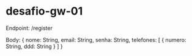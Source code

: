 # desafio-gw-01

Endpoint: /register

Body: {
  nome: String,
  email: String,
  senha: String,
  telefones: [ { numero: String, ddd: String } ]
}